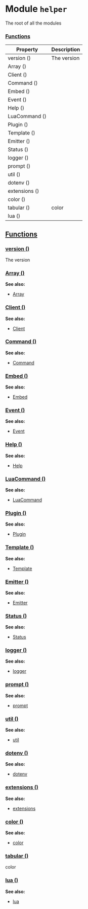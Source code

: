 
# Module `helper`
The root of all the modules









### [Functions](#Functions)
| Property | Description |
| -------- | ----------- |
| version () | The version |
| Array () |    |
| Client () |    |
| Command () |    |
| Embed () |    |
| Event () |    |
| Help () |    |
| LuaCommand () |    |
| Plugin () |    |
| Template () |    |
| Emitter () |    |
| Status () |    |
| logger () |    |
| prompt () |    |
| util () |    |
| dotenv () |    |
| extensions () |    |
| color () |    |
| tabular () | color |
| lua () |    |



## [Functions](#Functions)

### [version ()](#version)
The version










### [Array ()](#Array)







**See also:**

* [Array](../classes/Array.md#)






### [Client ()](#Client)







**See also:**

* [Client](../modules/helper.md#Client)






### [Command ()](#Command)







**See also:**

* [Command](../modules/helper.md#Command)






### [Embed ()](#Embed)







**See also:**

* [Embed](../modules/helper.md#Embed)






### [Event ()](#Event)







**See also:**

* [Event](../modules/helper.md#Event)






### [Help ()](#Help)







**See also:**

* [Help](../modules/helper.md#Help)






### [LuaCommand ()](#LuaCommand)







**See also:**

* [LuaCommand](../modules/helper.md#LuaCommand)






### [Plugin ()](#Plugin)







**See also:**

* [Plugin](../modules/helper.md#Plugin)






### [Template ()](#Template)







**See also:**

* [Template](../classes/Template.md#)






### [Emitter ()](#Emitter)







**See also:**

* [Emitter](../modules/helper.md#Emitter)






### [Status ()](#Status)







**See also:**

* [Status](../modules/helper.md#Status)






### [logger ()](#logger)







**See also:**

* [logger](../modules/logger.md#)






### [prompt ()](#prompt)







**See also:**

* [prompt](../classes/prompt.md#)






### [util ()](#util)







**See also:**

* [util](../modules/util.md#)






### [dotenv ()](#dotenv)







**See also:**

* [dotenv](../modules/dotenv.md#)






### [extensions ()](#extensions)







**See also:**

* [extensions](../modules/helper.md#extensions)






### [color ()](#color)







**See also:**

* [color](../modules/helper.md#color)






### [tabular ()](#tabular)
color










### [lua ()](#lua)







**See also:**

* [lua](../modules/lua.md#)







